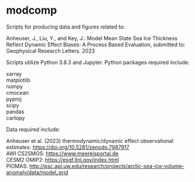 # modcomp

Scripts for producing data and figures related to:

Anheuser, J., Liu, Y., and Key, J.: Model Mean State Sea Ice Thickness Reflect Dynamic Effect Biases: A Process Based Evaluation, submitted to: Geophysical Research Letters. 2023

Scripts utilize Python 3.8.3 and Jupyter. Python packages required include:

xarray   
matplotlib   
numpy   
cmocean   
pyproj   
scipy   
pandas   
cartopy   

Data required include:

Anheuser et al. (2023) thermodynamic/dynamic effect observational estimates: https://doi.org/10.5281/zenodo.7987917  
AWI CS2SMOS: https://www.meereisportal.de  
CESM2 OMIP2: https://esgf.llnl.gov/index.html  
PIOMAS: http://psc.apl.uw.edu/research/projects/arctic-sea-ice-volume-anomaly/data/model_grid  
